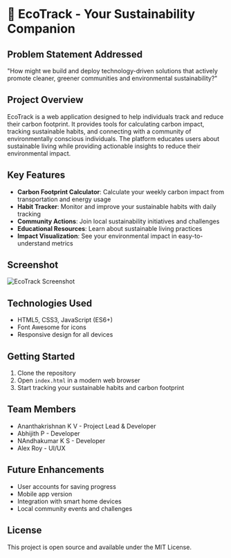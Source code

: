 # 🌱 EcoTrack - Your Sustainability Companion

## Problem Statement Addressed
"How might we build and deploy technology-driven solutions that actively promote cleaner, greener communities and environmental sustainability?"

## Project Overview
EcoTrack is a web application designed to help individuals track and reduce their carbon footprint. It provides tools for calculating carbon impact, tracking sustainable habits, and connecting with a community of environmentally conscious individuals. The platform educates users about sustainable living while providing actionable insights to reduce their environmental impact.

## Key Features
- **Carbon Footprint Calculator**: Calculate your weekly carbon impact from transportation and energy usage
- **Habit Tracker**: Monitor and improve your sustainable habits with daily tracking
- **Community Actions**: Join local sustainability initiatives and challenges
- **Educational Resources**: Learn about sustainable living practices
- **Impact Visualization**: See your environmental impact in easy-to-understand metrics

## Screenshot
![EcoTrack Screenshot](./screenshot.png)

## Technologies Used
- HTML5, CSS3, JavaScript (ES6+)
- Font Awesome for icons
- Responsive design for all devices

## Getting Started
1. Clone the repository
2. Open `index.html` in a modern web browser
3. Start tracking your sustainable habits and carbon footprint

## Team Members
- Ananthakrishnan K V - Project Lead & Developer
- Abhijith P - Developer
- NAndhakumar K S - Developer
- Alex Roy - UI/UX

## Future Enhancements
- User accounts for saving progress
- Mobile app version
- Integration with smart home devices
- Local community events and challenges

## License
This project is open source and available under the MIT License.
